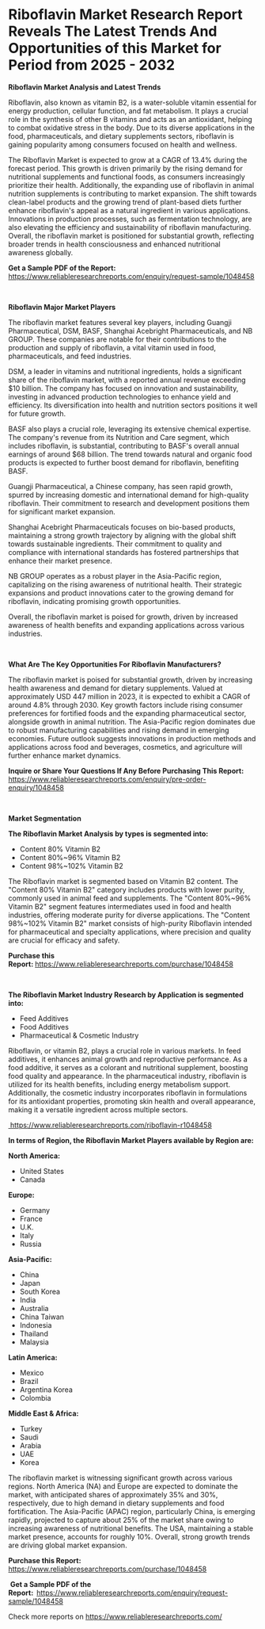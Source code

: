 <p><h1>Riboflavin Market Research Report Reveals The Latest Trends And Opportunities of this Market for Period from 2025 - 2032</h1></p><p><strong>Riboflavin Market Analysis and Latest Trends</strong></p>
<p><p>Riboflavin, also known as vitamin B2, is a water-soluble vitamin essential for energy production, cellular function, and fat metabolism. It plays a crucial role in the synthesis of other B vitamins and acts as an antioxidant, helping to combat oxidative stress in the body. Due to its diverse applications in the food, pharmaceuticals, and dietary supplements sectors, riboflavin is gaining popularity among consumers focused on health and wellness.</p><p>The Riboflavin Market is expected to grow at a CAGR of 13.4% during the forecast period. This growth is driven primarily by the rising demand for nutritional supplements and functional foods, as consumers increasingly prioritize their health. Additionally, the expanding use of riboflavin in animal nutrition supplements is contributing to market expansion. The shift towards clean-label products and the growing trend of plant-based diets further enhance riboflavin's appeal as a natural ingredient in various applications. Innovations in production processes, such as fermentation technology, are also elevating the efficiency and sustainability of riboflavin manufacturing. Overall, the riboflavin market is positioned for substantial growth, reflecting broader trends in health consciousness and enhanced nutritional awareness globally.</p></p>
<p><strong>Get a Sample PDF of the Report:&nbsp;</strong> <a href="https://www.reliableresearchreports.com/enquiry/request-sample/1048458?utm_campaign=2229&utm_medium=2&utm_source=Github&utm_content=ia&utm_term=31012025&utm_id=riboflavin">https://www.reliableresearchreports.com/enquiry/request-sample/1048458</a></p>
<p>&nbsp;</p>
<p><strong>Riboflavin Major Market Players</strong></p>
<p><p>The riboflavin market features several key players, including Guangji Pharmaceutical, DSM, BASF, Shanghai Acebright Pharmaceuticals, and NB GROUP. These companies are notable for their contributions to the production and supply of riboflavin, a vital vitamin used in food, pharmaceuticals, and feed industries.</p><p>DSM, a leader in vitamins and nutritional ingredients, holds a significant share of the riboflavin market, with a reported annual revenue exceeding $10 billion. The company has focused on innovation and sustainability, investing in advanced production technologies to enhance yield and efficiency. Its diversification into health and nutrition sectors positions it well for future growth.</p><p>BASF also plays a crucial role, leveraging its extensive chemical expertise. The company's revenue from its Nutrition and Care segment, which includes riboflavin, is substantial, contributing to BASF's overall annual earnings of around $68 billion. The trend towards natural and organic food products is expected to further boost demand for riboflavin, benefiting BASF.</p><p>Guangji Pharmaceutical, a Chinese company, has seen rapid growth, spurred by increasing domestic and international demand for high-quality riboflavin. Their commitment to research and development positions them for significant market expansion.</p><p>Shanghai Acebright Pharmaceuticals focuses on bio-based products, maintaining a strong growth trajectory by aligning with the global shift towards sustainable ingredients. Their commitment to quality and compliance with international standards has fostered partnerships that enhance their market presence.</p><p>NB GROUP operates as a robust player in the Asia-Pacific region, capitalizing on the rising awareness of nutritional health. Their strategic expansions and product innovations cater to the growing demand for riboflavin, indicating promising growth opportunities.</p><p>Overall, the riboflavin market is poised for growth, driven by increased awareness of health benefits and expanding applications across various industries.</p></p>
<p>&nbsp;</p>
<p><strong>What Are The Key Opportunities For Riboflavin Manufacturers?</strong></p>
<p><p>The riboflavin market is poised for substantial growth, driven by increasing health awareness and demand for dietary supplements. Valued at approximately USD 447 million in 2023, it is expected to exhibit a CAGR of around 4.8% through 2030. Key growth factors include rising consumer preferences for fortified foods and the expanding pharmaceutical sector, alongside growth in animal nutrition. The Asia-Pacific region dominates due to robust manufacturing capabilities and rising demand in emerging economies. Future outlook suggests innovations in production methods and applications across food and beverages, cosmetics, and agriculture will further enhance market dynamics.</p></p>
<p><strong>Inquire or Share Your Questions If Any Before Purchasing This Report:</strong> <a href="https://www.reliableresearchreports.com/enquiry/pre-order-enquiry/1048458?utm_campaign=2229&utm_medium=2&utm_source=Github&utm_content=ia&utm_term=31012025&utm_id=riboflavin">https://www.reliableresearchreports.com/enquiry/pre-order-enquiry/1048458</a></p>
<p>&nbsp;</p>
<p><strong>Market Segmentation</strong></p>
<p><strong>The Riboflavin Market Analysis by types is segmented into:</strong></p>
<p><ul><li>Content 80% Vitamin B2</li><li>Content 80%~96% Vitamin B2</li><li>Content 98%~102% Vitamin B2</li></ul></p>
<p><p>The Riboflavin market is segmented based on Vitamin B2 content. The "Content 80% Vitamin B2" category includes products with lower purity, commonly used in animal feed and supplements. The "Content 80%~96% Vitamin B2" segment features intermediates used in food and health industries, offering moderate purity for diverse applications. The "Content 98%~102% Vitamin B2" market consists of high-purity Riboflavin intended for pharmaceutical and specialty applications, where precision and quality are crucial for efficacy and safety.</p></p>
<p><strong>Purchase this Report:&nbsp;</strong><a href="https://www.reliableresearchreports.com/purchase/1048458?utm_campaign=2229&utm_medium=2&utm_source=Github&utm_content=ia&utm_term=31012025&utm_id=riboflavin">https://www.reliableresearchreports.com/purchase/1048458</a></p>
<p>&nbsp;</p>
<p><strong>The Riboflavin Market Industry Research by Application is segmented into:</strong></p>
<p><ul><li>Feed Additives</li><li>Food Additives</li><li>Pharmaceutical & Cosmetic Industry</li></ul></p>
<p><p>Riboflavin, or vitamin B2, plays a crucial role in various markets. In feed additives, it enhances animal growth and reproductive performance. As a food additive, it serves as a colorant and nutritional supplement, boosting food quality and appearance. In the pharmaceutical industry, riboflavin is utilized for its health benefits, including energy metabolism support. Additionally, the cosmetic industry incorporates riboflavin in formulations for its antioxidant properties, promoting skin health and overall appearance, making it a versatile ingredient across multiple sectors.</p></p>
<p><a href="https://www.reliableresearchreports.com/riboflavin-r1048458?utm_campaign=2229&utm_medium=2&utm_source=Github&utm_content=ia&utm_term=31012025&utm_id=riboflavin">&nbsp;https://www.reliableresearchreports.com/riboflavin-r1048458</a></p>
<p><strong>In terms of Region, the Riboflavin Market Players available by Region are:</strong></p>
<p>
    <p> <strong> North America: </strong>
        <ul>
            <li>United States</li>
            <li>Canada</li>
        </ul>
        </p> 
    <p> <strong> Europe: </strong>
        <ul>
            <li>Germany</li>
            <li>France</li>
            <li>U.K.</li>
            <li>Italy</li>
            <li>Russia</li>
        </ul>
        </p> 
    <p> <strong> Asia-Pacific: </strong>
        <ul>
            <li>China</li>
            <li>Japan</li>
            <li>South Korea</li>
            <li>India</li>
            <li>Australia</li>
            <li>China Taiwan</li>
            <li>Indonesia</li>
            <li>Thailand</li>
            <li>Malaysia</li>
        </ul>
        </p> 
    <p> <strong> Latin America: </strong>
        <ul>
            <li>Mexico</li>
            <li>Brazil</li>
            <li>Argentina Korea</li>
            <li>Colombia</li>
        </ul>
        </p> 
    <p> <strong> Middle East & Africa: </strong>
        <ul>
            <li>Turkey</li>
            <li>Saudi</li>
            <li>Arabia</li>
            <li>UAE</li>
            <li>Korea</li>
        </ul>
    </p>
    </p>
<p><p>The riboflavin market is witnessing significant growth across various regions. North America (NA) and Europe are expected to dominate the market, with anticipated shares of approximately 35% and 30%, respectively, due to high demand in dietary supplements and food fortification. The Asia-Pacific (APAC) region, particularly China, is emerging rapidly, projected to capture about 25% of the market share owing to increasing awareness of nutritional benefits. The USA, maintaining a stable market presence, accounts for roughly 10%. Overall, strong growth trends are driving global market expansion.</p></p>
<p><strong>Purchase this Report: </strong><a href="https://www.reliableresearchreports.com/purchase/1048458?utm_campaign=2229&utm_medium=2&utm_source=Github&utm_content=ia&utm_term=31012025&utm_id=riboflavin">https://www.reliableresearchreports.com/purchase/1048458</a></p>
<p>&nbsp;<strong>Get a Sample PDF of the Report:&nbsp;&nbsp;</strong><a href="https://www.reliableresearchreports.com/enquiry/request-sample/1048458?utm_campaign=2229&utm_medium=2&utm_source=Github&utm_content=ia&utm_term=31012025&utm_id=riboflavin">https://www.reliableresearchreports.com/enquiry/request-sample/1048458</a></p>
<p><strong></strong></p>
<p>Check more reports on <a href="https://www.reliableresearchreports.com/?utm_campaign=2229&utm_medium=2&utm_source=Github&utm_content=ia&utm_term=31012025&utm_id=riboflavin">https://www.reliableresearchreports.com/</a></p>